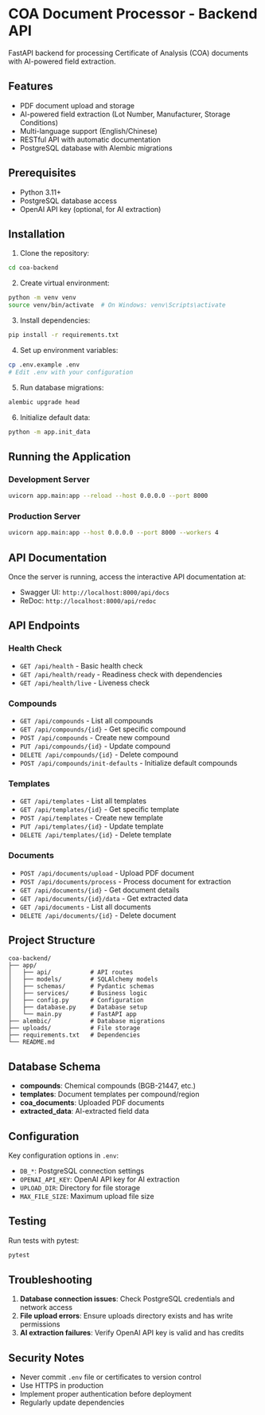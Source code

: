 # COA Document Processor - Backend API

FastAPI backend for processing Certificate of Analysis (COA) documents with AI-powered field extraction.

## Features

- PDF document upload and storage
- AI-powered field extraction (Lot Number, Manufacturer, Storage Conditions)
- Multi-language support (English/Chinese)
- RESTful API with automatic documentation
- PostgreSQL database with Alembic migrations

## Prerequisites

- Python 3.11+
- PostgreSQL database access
- OpenAI API key (optional, for AI extraction)

## Installation

1. Clone the repository:
```bash
cd coa-backend
```

2. Create virtual environment:
```bash
python -m venv venv
source venv/bin/activate  # On Windows: venv\Scripts\activate
```

3. Install dependencies:
```bash
pip install -r requirements.txt
```

4. Set up environment variables:
```bash
cp .env.example .env
# Edit .env with your configuration
```

5. Run database migrations:
```bash
alembic upgrade head
```

6. Initialize default data:
```bash
python -m app.init_data
```

## Running the Application

### Development Server

```bash
uvicorn app.main:app --reload --host 0.0.0.0 --port 8000
```

### Production Server

```bash
uvicorn app.main:app --host 0.0.0.0 --port 8000 --workers 4
```

## API Documentation

Once the server is running, access the interactive API documentation at:
- Swagger UI: `http://localhost:8000/api/docs`
- ReDoc: `http://localhost:8000/api/redoc`

## API Endpoints

### Health Check
- `GET /api/health` - Basic health check
- `GET /api/health/ready` - Readiness check with dependencies
- `GET /api/health/live` - Liveness check

### Compounds
- `GET /api/compounds` - List all compounds
- `GET /api/compounds/{id}` - Get specific compound
- `POST /api/compounds` - Create new compound
- `PUT /api/compounds/{id}` - Update compound
- `DELETE /api/compounds/{id}` - Delete compound
- `POST /api/compounds/init-defaults` - Initialize default compounds

### Templates
- `GET /api/templates` - List all templates
- `GET /api/templates/{id}` - Get specific template
- `POST /api/templates` - Create new template
- `PUT /api/templates/{id}` - Update template
- `DELETE /api/templates/{id}` - Delete template

### Documents
- `POST /api/documents/upload` - Upload PDF document
- `POST /api/documents/process` - Process document for extraction
- `GET /api/documents/{id}` - Get document details
- `GET /api/documents/{id}/data` - Get extracted data
- `GET /api/documents` - List all documents
- `DELETE /api/documents/{id}` - Delete document

## Project Structure

```
coa-backend/
├── app/
│   ├── api/           # API routes
│   ├── models/        # SQLAlchemy models
│   ├── schemas/       # Pydantic schemas
│   ├── services/      # Business logic
│   ├── config.py      # Configuration
│   ├── database.py    # Database setup
│   └── main.py        # FastAPI app
├── alembic/           # Database migrations
├── uploads/           # File storage
├── requirements.txt   # Dependencies
└── README.md
```

## Database Schema

- **compounds**: Chemical compounds (BGB-21447, etc.)
- **templates**: Document templates per compound/region
- **coa_documents**: Uploaded PDF documents
- **extracted_data**: AI-extracted field data

## Configuration

Key configuration options in `.env`:

- `DB_*`: PostgreSQL connection settings
- `OPENAI_API_KEY`: OpenAI API key for AI extraction
- `UPLOAD_DIR`: Directory for file storage
- `MAX_FILE_SIZE`: Maximum upload file size

## Testing

Run tests with pytest:
```bash
pytest
```

## Troubleshooting

1. **Database connection issues**: Check PostgreSQL credentials and network access
2. **File upload errors**: Ensure uploads directory exists and has write permissions
3. **AI extraction failures**: Verify OpenAI API key is valid and has credits

## Security Notes

- Never commit `.env` file or certificates to version control
- Use HTTPS in production
- Implement proper authentication before deployment
- Regularly update dependencies
